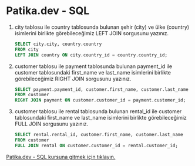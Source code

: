 
# Patika.dev - SQL 

1. city tablosu ile country tablosunda bulunan şehir (city) ve ülke (country) isimlerini
   birlikte görebileceğimiz LEFT JOIN sorgusunu yazınız.
    ```sql
    SELECT city.city, country.country 
    FROM city
    LEFT JOIN country ON city.country_id = country.country_id;
    ```     

2. customer tablosu ile payment tablosunda bulunan payment_id ile customer tablosundaki
   first_name ve last_name isimlerini birlikte görebileceğimiz RIGHT JOIN sorgusunu yazınız.
    ```sql
    SELECT payment.payment_id, customer.first_name, customer.last_name 
    FROM customer
    RIGHT JOIN payment ON customer.customer_id = payment.customer_id;
    ```  

3. customer tablosu ile rental tablosunda bulunan rental_id ile customer tablosundaki 
   first_name ve last_name isimlerini birlikte görebileceğimiz FULL JOIN sorgusunu yazınız.
    ```sql
    SELECT rental.rental_id, customer.first_name, customer.last_name
    FROM customer
    FULL JOIN rental ON customer.customer_id = rental.customer_id;
    ```  

[Patika.dev - SQL kursuna gitmek için tıklayın.](https://academy.patika.dev/tr/courses/sql)
